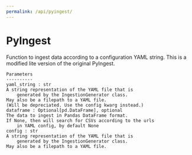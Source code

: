 ```yaml
---
permalink: /api/pyingest/
---
```

# PyIngest

Function to ingest data according to a configuration
        YAML string.
    This is a modified lite version of the original
        PyIngest.

    Parameters
    ----------
    yaml_string : str
    A string representation of the YAML file that is
        generated by the IngestionGenerator class.
    May also be a filepath to a YAML file.
    (Will be depreciated. Use the config kwarg instead.)
    dataframe : Optional[pd.DataFrame], optional
    The data to ingest in Pandas DataFrame format.
    If None, then will search for CSVs according to the urls
        in YAML config, by default None
    config : str
    A string representation of the YAML file that is
        generated by the IngestionGenerator class.
    May also be a filepath to a YAML file.
